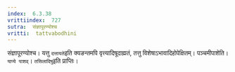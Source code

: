 ```yaml
---
index:  6.3.38
vrittiindex:  727
sutra:  संज्ञापूरण्योश्च
vritti:  tattvabodhini 
---
```


संज्ञापूरण्योश्च। यत्तु `दत्तायते`इति क्यङन्तमपि वृत्त्यादिषूदाह्मतं, तत्तु विशेषाऽभावादिहोपेक्षितम्। पञ्चमीपाशेति। `याप्ये पाशव्`। `तसिलादिषु`इति प्राप्तिः।

